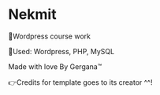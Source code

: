 # Nekmit

📌Wordpress course work

📌Used: Wordpress, PHP, MySQL

Made with love By Gergana™

👉Credits for template goes to its creator ^^!
